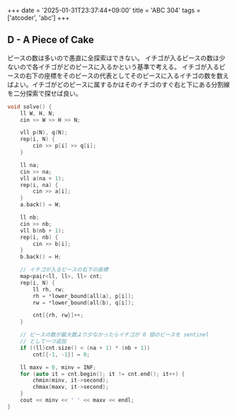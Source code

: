 +++
date = '2025-01-31T23:37:44+09:00'
title = 'ABC 304'
tags = ['atcoder', 'abc']
+++

## D - A Piece of Cake

ピースの数は多いので愚直に全探索はできない。
イチゴが入るピースの数は少ないので各イチゴがどのピースに入るかという基準で考える。
イチゴが入るピースの右下の座標をそのピースの代表としてそのピースに入るイチゴの数を数えばよい。イチゴがどのピースに属するかはそのイチゴのすぐ右と下にある分割線を二分探索で探せば良い。

```cpp
void solve() {
    ll W, H, N;
    cin >> W >> H >> N;

    vll p(N), q(N);
    rep(i, N) {
        cin >> p[i] >> q[i];
    }

    ll na;
    cin >> na;
    vll a(na + 1);
    rep(i, na) {
        cin >> a[i];
    }
    a.back() = W;

    ll nb;
    cin >> nb;
    vll b(nb + 1);
    rep(i, nb) {
        cin >> b[i];
    }
    b.back() = H;

    // イチゴが入るピースの右下の座標
    map<pair<ll, ll>, ll> cnt;
    rep(i, N) {
        ll rh, rw;
        rh = *lower_bound(all(a), p[i]);
        rw = *lower_bound(all(b), q[i]);

        cnt[{rh, rw}]++;
    }

    // ピースの数が最大数より少なかったらイチゴが 0 個のピースを sentinel
    // として一つ追加
    if ((ll)cnt.size() < (na + 1) * (nb + 1))
        cnt[{-1, -1}] = 0;

    ll maxv = 0, minv = INF;
    for (auto it = cnt.begin(); it != cnt.end(); it++) {
        chmin(minv, it->second);
        chmax(maxv, it->second);
    }
    cout << minv << ' ' << maxv << endl;
}
```

